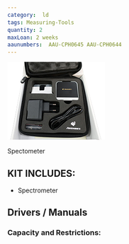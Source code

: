 ```yaml
---
category:  ld
tags: Measuring-Tools
quantity: 2
maxLoan: 2 weeks
aaunumbers:  AAU-CPH0645 AAU-CPH0644
---
```

![Spectrometer](/assets/images/equip/alp-01.png)

Spectometer
## KIT INCLUDES:
-  Spectrometer

## Drivers / Manuals
[]()



### Capacity and Restrictions:
